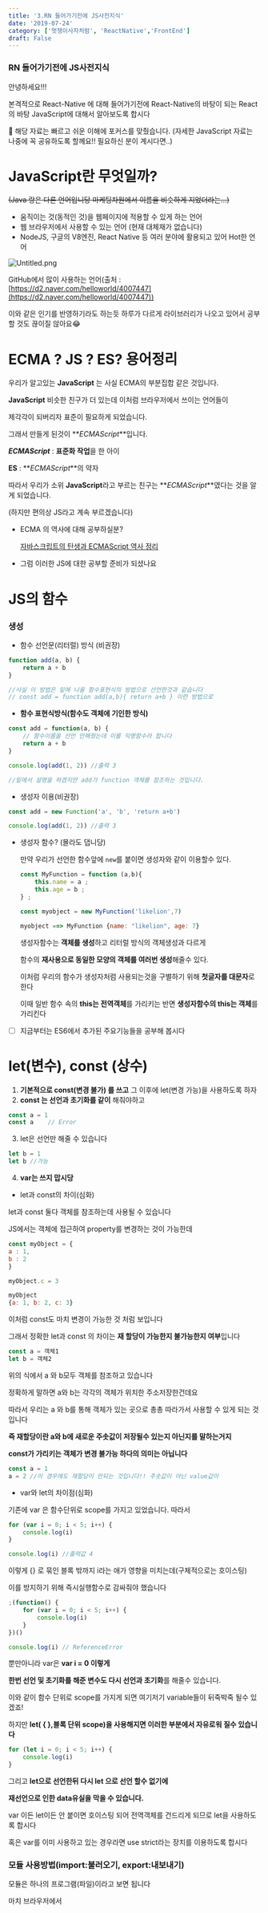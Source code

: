 ```yaml
---
title: '3.RN 들어가기전에 JS사전지식'
date: '2019-07-24'
category: ['멋쟁이사자처럼', 'ReactNative','FrontEnd']
draft: False
---
```


### RN 들어가기전에 JS사전지식

안녕하세요!!!

본격적으로 React-Native 에 대해 들어가기전에 React-Native의 바탕이 되는 React 의 바탕 JavaScript에 대해서 알아보도록 합시다

👀 해당 자료는 빠르고 쉬운 이해에 포커스를 맞췄습니다.
(자세한 JavaScript 자료는 나중에 꼭 공유하도록 할께요!! 필요하신 분이 계시다면..)

# JavaScript란 무엇일까?

~~(Java 랑은 다른 언어입니당 마케팅차원에서 이름을 비슷하게 지었더라는...)~~

-   움직이는 것(동적인 것)을 웹페이지에 적용할 수 있게 하는 언어
-   웹 브라우저에서 사용할 수 있는 언어 (현재 대체재가 없습니다)
-   NodeJS, 구글의 V8엔진, React Native 등 여러 분야에 활용되고 있어 Hot한 언어

![Untitled.png](../../asset/image/reactnative/3/Untitled.png)

GitHub에서 많이 사용하는 언어(출처 : [https://d2.naver.com/helloworld/4007447](https://d2.naver.com/helloworld/4007447))

이와 같은 인기를 반영하기라도 하는듯 하루가 다르게 라이브러리가 나오고 있어서
공부할 것도 끊이질 않아요😂

# ECMA ? JS ? ES? 용어정리

우리가 알고있는 **JavaScript** 는 사실 ECMA의 부분집합 같은 것입니다.

**JavaScript** 비슷한 친구가 더 있는데 이처럼 브라우저에서 쓰이는 언어들이

제각각이 되버리자 표준이 필요하게 되었습니다.

그래서 만들게 된것이 **_ECMAScript_**입니다.

**_ECMAScript_** : **표준화 작업**을 한 아이

**ES** : **_ECMAScript_**의 약자

따라서 우리가 소위 **JavaScript**라고 부르는 친구는 **_ECMAScript_**였다는 것을 알게 되었습니다.

(하지만 편의상 JS라고 계속 부르겠습니다)

-   ECMA 의 역사에 대해 공부하실분?

    [자바스크립트의 탄생과 ECMAScript 역사 정리](https://erokuma.tistory.com/entry/%EC%9E%90%EB%B0%94%EC%8A%A4%ED%81%AC%EB%A6%BD%ED%8A%B8%EC%9D%98-%EC%97%AD%EC%82%AC%EC%99%80-ECMAScript-%EB%8C%80%ED%95%B4?fbclid=IwAR1yJJssUWlJImlxjctfIw5tXMhPHS9JzW1Pz6dhkfTU2U8D7mFQPlV-oLY)

-   그럼 이러한 JS에 대한 공부할 준비가 되셨나요

# JS의 함수

### 생성

-   함수 선언문(리터럴) 방식 (비권장)

```jsx
function add(a, b) {
    return a + b
}

//사실 이 방법은 밑에 나올 함수표현식의 방법으로 선언한것과 같습니다
// const add = function add(a,b){ return a+b } 이런 방법으로
```

-   **함수 표현식방식(함수도 객체에 기인한 방식)**

```jsx
const add = function(a, b) {
    // 함수이름을 선언 안해줬는데 이를 익명함수라 합니다
    return a + b
}

console.log(add(1, 2)) //출력 3

//밑에서 설명을 하겠지만 add가 function 객체를 참조하는 것입니다.
```

-   생성자 이용(비권장)

```jsx
const add = new Function('a', 'b', 'return a+b')

console.log(add(1, 2)) //출력 3
```

-   생성자 함수? (몰라도 댑니당)

    만약 우리가 선언한 함수앞에 `new`를 붙이면 생성자와 같이 이용할수 있다.

    ```jsx
    const MyFunction = function (a,b){
    	this.name = a ;
    	this.age = b ;
    } ;

    const myobject = new MyFunction('likelion',7)

    myobject ==> MyFunction {name: "likelion", age: 7}

    ```

    생성자함수는 **객체를 생성**하고 리터럴 방식의 객체생성과 다르게

    함수의 **재사용으로 동일한 모양의 객체를 여러번 생성**해줄수 있다.

    이처럼 우리의 함수가 생성자처럼 사용되는것을 구별하기 위해 **첫글자를 대문자**로 한다

    이때 일반 함수 속의 **this는 전역객체**를 가리키는 반면 **생성자함수의 this는 객체**를 가리킨다

-   [ ] 지금부터는 ES6에서 추가된 주요기능들을 공부해 봅시다

# **let(변수), const (상수)**

1. **기본적으로 const(변경 불가) 를 쓰고** 그 이후에 let(변경 가능)을 사용하도록 하자
2. **const 는 선언과 초기화를 같이** 해줘야하고

```jsx
const a = 1
const a    // Error
```

3. let은 선언만 해줄 수 있습니다

```jsx
let b = 1
let b //가능
```

4. **var는 쓰지 맙시당**

-   let과 const의 차이(심화)

let과 const 둘다 객체를 참조하는데 사용될 수 있습니다

JS에서는 객체에 접근하여 property를 변경하는 것이 가능한데

```jsx
const myObject = {
a : 1,
b : 2
}

myObject.c = 3

myObject
{a: 1, b: 2, c: 3}
```

이처럼 const도 마치 변경이 가능한 것 처럼 보입니다

그래서 정확한 let과 const 의 차이는 **재 할당이 가능한지 불가능한지 여부**입니다

```jsx
const a = 객체1
let b = 객체2
```

위의 식에서 a 와 b모두 객체를 참조하고 있습니다

정확하게 말하면 a와 b는 각각의 객체가 위치한 주소저장한건데요

따라서 우리는 a 와 b를 통해 객체가 있는 곳으로 총총 따라가서 사용할 수 있게 되는 것입니다

**즉 재할당이란 a와 b에 새로운 주솟값이 저장될수 있는지 아닌지를 말하는거지**

**const가 가리키는 객체가 변경 불가능 하다의 의미는 아닙니다**

```jsx
const a = 1
a = 2 //이 경우에도 재할당이 안되는 것입니다!! 주솟값이 아닌 value값이
```

-   var와 let의 차이점(심화)

기존에 var 은 함수단위로 scope를 가지고 있었습니다. 따라서

```jsx
for (var i = 0; i < 5; i++) {
    console.log(i)
}

console.log(i) //출력값 4
```

이렇게 {} 로 묶인 블록 밖까지 i라는 애가 영향을 미치는데(구체적으로는 호이스팅)

이를 방지하기 위해 즉시실행함수로 감싸줘야 했습니다

```jsx
;(function() {
    for (var i = 0; i < 5; i++) {
        console.log(i)
    }
})()

console.log(i) // ReferenceError
```

뿐만아니라 var은 **var i = 0 이렇게**

**한번 선언 및 초기화를 해준 변수도 다시 선언과 초기화**를 해줄수 있습니다.

이와 같이 함수 단위로 scope를 가지게 되면 여기저기 variable들이 뒤죽박죽 될수 있겠죠!

하지만 **let( { },블록 단위 scope)을 사용해지면 이러한 부분에서 자유로워 질수 있습니다**

```jsx
for (let i = 0; i < 5; i++) {
    console.log(i)
}
```

그리고 **let으로 선언한뒤 다시 let 으로 선언 할수 없기에**

**재선언으로 인한 data유실을 막을 수 있습니다.**

var 이든 let이든 안 붙이면 호이스팅 되어 전역객체를 건드리게 되므로 let을 사용하도록 합시다

혹은 var를 이미 사용하고 있는 경우라면 use strict라는 장치를 이용하도록 합시다

### 모듈 사용방법(import:불러오기, export:내보내기)

모듈은 하나의 프로그램(파일)이라고 보면 됩니다

마치 브라우저에서 <script> 태그로 js 파일을 불러오는것과 비슷하죠! 혹은 css파일을 불러오거나!

모듈을 사용함으로써 우리는 코드의 재사용과 관리가 편해집니다!!

```jsx
//module.js

//방법1 선언과 동시에 export
export let a = 1;
export function myFunction(){
	...
};

//방법2 선언후 객체에 담아 export
const b = 10 ;
export {b};

//방법 3 default로 export 하기
const c = "글자";
export default c;
```

```jsx
//main.js
import my_c, {
    a,
    b,
    myfunction as myfun,
} from 'module.js의 상대경로(.js 생략가능)'
console.log(a) // 1 출력
```

위의 import를 보시면 my_c 라는 것이 생겼습니다

**default로 export해주게 되면**

**이렇게 import과정에서 기본적으로 c를 받아오고 마음에 드는 이름**으로 받아올 수 있습니다.

선언과 동시에 export한것이나 객체에 담아 export한것 모두 {}로 감싸서 받아줄 수 있습니다.

그리고 **myfunction** 의 이름을 **as myfun**으로 단순화 한것도 체크해주세요!

-   하나하나 import하기 너무 힘들다 ㅠㅠ 면?

```jsx
import * as mypack from 'module'
console.log(mypack.a) // 1 출력
```

module.js에 있는 전체 import ( \* 는 all을 의미합니다 )

# 클래스 Class

ES6(ECMA2015)부터 class 키워드가 추가되어 상속을 정의할 수있다

-   클래스란?

**속성과 행동**을 가진 모음이라고 생각해주면 됩니다

예를 들면 멋사 라는 class가 있고

우리들은 각각 멋사 class에서 파생된 객체입니다.

따라서 멋사 class가 가진 속성과 행동을 우리도 가지게 되는거죠!

추가적으로 멋사class 를 extends(상속) 하여 각 학교 class를 정의해주면

멋사class 의 속성 + 행동 , 학교class의 속성 + 행동을 가질수 있게 되는 것입니다.

### Class 의 모양

```jsx
class MyClass extends ParentClass {
    constructor() {
        super() // 부모 생성자를 호출
    }
    method() {}
}
```

Class이름은 **PascalCase 로 단어 앞글자를 대문자로 작성**해줍니다

extends 는 상속할 Class를 나타내며 일반적으로 부모Class라고 합니다

constructor는 Class가 만들어질때 호출되며 **클래스가 가지는 속성의 초깃값을 할당**해 줄 수 있슴다

**method는 function의 모양**으로 작성됩니다

이미 다른언어를 공부하셔서 Class의 개념에 대해 알고 계신 분들은 이해하기 쉬우실 거에요

하지만 **Class가 처음이다! 하시는 분들도**

위의 class구조에 대해 간단하게라도 알고계시면

나중에 react-native code 를 보실때 많은 도움이 될것을 장담합니다.

# this (~~이것~~)

**객체 내에서 this를 선언하여 호출 하게 되면 객체를** 가리키지만

```jsx
const myOb3 = {
    name: 'good',
    foo: function() {
        console.log(this.name)
    },
}

myOb3.foo() // good 출력
```

**함수에서 호출되면 전역객체를** 가리킨다

```jsx
window.name = 'likeion'
const mytest6 = function() {
    console.log(this.name)
}

mytest6() // likeion 출력
```

따라서 따로 **binding**을 해줘야한다

-   원래는 어떻게 해주는건가요?

(일반적으로 내부함수에서 binding은 that이라 통칭되는 애를 사용해서 해줬었다.
궁금하신 분들께서는 검색을 해보시구 모르시겠다면 문의주십시어)

# 화살표함수 arrow function 지원(간결한코드,바인딩)

원래 함수와 비교하며 살펴봅시다

```jsx
const origin_fun = function(a, b) {
    return a + b
}

const arr_fun = (a, b) => {
    return a + b
}
```

위의 코드와 같이 화살표 함수는 기존의 function보다 더 간결한 코드를 제공합니다

-   Arrow function의 Binding

바인딩이란 쉽게 생각하면 묶는거라고 생각할 수 있습니당

앞의 **this에서 살펴 본것처럼** **객체 내의 this는 객체를** 가리키지만

**함수 내의 this는 기본적으로 전역객체(window)**를 가리키고 있습니다.

특히 이런 현상은 내부함수(함수안에 함수가 있는거 )에서 더 잘 볼수 있는데

```jsx
window.name = 'likeion'

const myObject = {
    name: 'object',
    object_fun: function() {
        //JS 는 함수도 객체로 취급한다
        console.log(this.name) //여기서 this는 object를 가리킨다

        ;(function() {
            console.log(this.name)
        })() //함수 내부에 함수를 익명함수,즉시실행함수로 작성
    }, //여기 this는 likelion을 가진다.
}
myObject.object_fun()

//출력값
;('object')
;('likelion')
```

이처럼 객체 내에 **method로 정의된 함수에서 사용되는 this 는 해당 객체를** 가리키지만

method내의 함수 혹은 함수내의 함수의 this는 전역(window)객체를 가리킵니다

따라서

```jsx
window.name = "likeion"

const myObject = {
name :"object",
object_fun : function(){
console.log(this.name);

(**() =>** {                        //화살표 함수로 내부 함수 작성
    console.log(this.name);})()
}
};
myObject.object_fun()

//출력값
"object"
"object"
```

위와 같이 작성해주게 되면 **this는 둘러싸고 있는 한단계 위의 this(객체)와 binding**된다.

(그래서 method를 화살표함수로 작성하면 this가 한단계 위인 전역객체로 binding된다)
